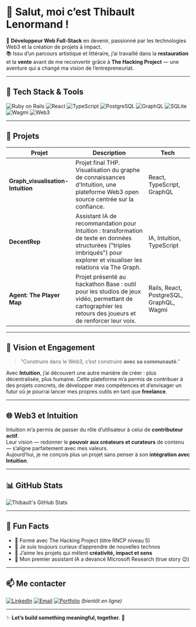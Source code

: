 # 👋 Salut, moi c’est Thibault Lenormand !

🎯 **Développeur Web Full-Stack** en devenir, passionné par les technologies Web3 et la création de projets à impact.  
📚 Issu d’un parcours artistique et littéraire, j’ai travaillé dans la **restauration** et la **vente** avant de me reconvertir grâce à **The Hacking Project** — une aventure qui a changé ma vision de l’entrepreneuriat.

---

## 🚀 Tech Stack & Tools

![Ruby on Rails](https://img.shields.io/badge/-Ruby%20on%20Rails-CC0000?style=for-the-badge&logo=ruby-on-rails&logoColor=white)
![React](https://img.shields.io/badge/-React-61DAFB?style=for-the-badge&logo=react&logoColor=white)
![TypeScript](https://img.shields.io/badge/-TypeScript-3178C6?style=for-the-badge&logo=typescript&logoColor=white)
![PostgreSQL](https://img.shields.io/badge/-PostgreSQL-336791?style=for-the-badge&logo=postgresql&logoColor=white)
![GraphQL](https://img.shields.io/badge/-GraphQL-E10098?style=for-the-badge&logo=graphql&logoColor=white)
![SQLite](https://img.shields.io/badge/-SQLite-003B57?style=for-the-badge&logo=sqlite&logoColor=white)
![Wagmi](https://img.shields.io/badge/-Wagmi-10B981?style=for-the-badge)
![Web3](https://img.shields.io/badge/-Web3-2E7DAF?style=for-the-badge)

---

## 🌟 Projets

| Projet | Description | Tech |
|--------|-------------|------|
| **Graph_visualisation-Intuition** | Projet final THP. Visualisation du graphe de connaissances d’Intuition, une plateforme Web3 open source centrée sur la confiance. | React, TypeScript, GraphQL |
| **DecentRep** | Assistant IA de recommandation pour Intuition : transformation de texte en données structurées ("triples imbriqués") pour explorer et visualiser les relations via The Graph. | IA, Intuition, TypeScript |
| **Agent: The Player Map** | Projet présenté au hackathon Base : outil pour les studios de jeux vidéo, permettant de cartographier les retours des joueurs et de renforcer leur voix. | Rails, React, PostgreSQL, GraphQL, Wagmi |

---

## 🧠 Vision et Engagement

> "Construire dans le Web3, c’est construire **avec sa communauté**."

Avec **Intuition**, j’ai découvert une autre manière de créer : plus décentralisée, plus humaine. Cette plateforme m’a permis de contribuer à des projets concrets, de développer mes compétences et d’envisager un futur où je pourrai lancer mes propres outils en tant que **freelance**.

---

## 🌐 Web3 et Intuition

Intuition m’a permis de passer du rôle d’utilisateur à celui de **contributeur actif**.  
Leur vision — redonner le **pouvoir aux créateurs et curateurs** de contenu — s’aligne parfaitement avec mes valeurs.  
Aujourd’hui, je ne conçois plus un projet sans penser à son **intégration avec Intuition**.

---

## 📊 GitHub Stats

![Thibault's GitHub Stats](https://github-readme-stats.vercel.app/api?username=TonNomGithub&show_icons=true&theme=radical)

---

## 🎯 Fun Facts

- 🔹 Formé avec The Hacking Project (titre RNCP niveau 5)
- 🔹 Je suis toujours curieux d’apprendre de nouvelles technos
- 🔹 J’aime les projets qui mêlent **créativité, impact et sens**
- 🔹 Mon premier assistant IA a devancé Microsoft Research (true story 😉)

---

## 📫 Me contacter

[![LinkedIn](https://img.shields.io/badge/-LinkedIn-0A66C2?style=for-the-badge&logo=linkedin&logoColor=white)](https://www.linkedin.com/in/ton-lien/)
[![Email](https://img.shields.io/badge/-Email-D14836?style=for-the-badge&logo=gmail&logoColor=white)](mailto:ton.email@gmail.com)
[![Portfolio](https://img.shields.io/badge/-Portfolio-grey?style=for-the-badge)](#) *(bientôt en ligne)*

---

✨ **Let’s build something meaningful, together.** 🚀
